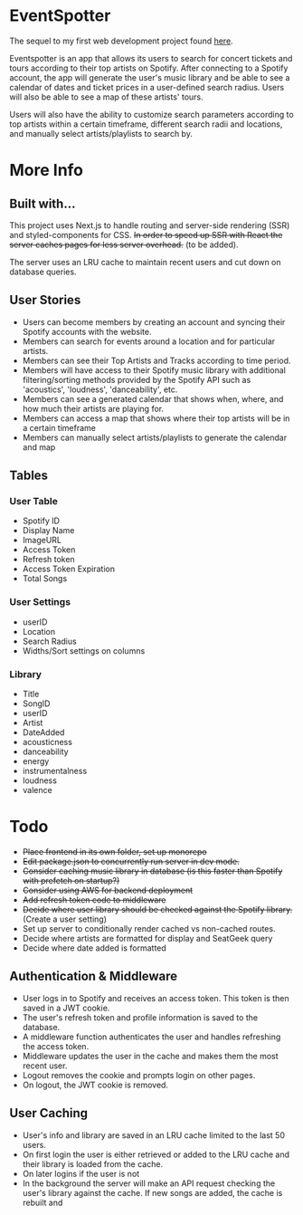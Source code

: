 # EventSpotter

The sequel to my first web development project found [here](https://github.com/brianqian/SpotifyEvents).

Eventspotter is an app that allows its users to search for concert tickets and tours according to their top artists on Spotify. After connecting to a Spotify account, the app will generate the user's music library and be able to see a calendar of dates and ticket prices in a user-defined search radius. Users will also be able to see a map of these artists' tours.

Users will also have the ability to customize search parameters according to top artists within a certain timeframe, different search radii and locations, and manually select artists/playlists to search by.

# More Info

## Built with...

This project uses Next.js to handle routing and server-side rendering (SSR) and styled-components for CSS. ~~In order to speed up SSR with React the server caches pages for less server overhead.~~ (to be added).

The server uses an LRU cache to maintain recent users and cut down on database queries.

## User Stories

- Users can become members by creating an account and syncing their Spotify accounts with the website.
- Members can search for events around a location and for particular artists.
- Members can see their Top Artists and Tracks according to time period.
- Members will have access to their Spotify music library with additional filtering/sorting methods provided by the Spotify API such as 'acoustics', 'loudness', 'danceability', etc.
- Members can see a generated calendar that shows when, where, and how much their artists are playing for.
- Members can access a map that shows where their top artists will be in a certain timeframe
- Members can manually select artists/playlists to generate the calendar and map

## Tables

### User Table

- Spotify ID
- Display Name
- ImageURL
- Access Token
- Refresh token
- Access Token Expiration
- Total Songs

### User Settings

- userID
- Location
- Search Radius
- Widths/Sort settings on columns

### Library

- Title
- SongID
- userID
- Artist
- DateAdded
- acousticness
- danceability
- energy
- instrumentalness
- loudness
- valence

# Todo

- ~~Place frontend in its own folder, set up monorepo~~
- ~~Edit package.json to concurrently run server in dev mode.~~
- ~~Consider caching music library in database (is this faster than Spotify with prefetch on startup?)~~
- ~~Consider using AWS for backend deployment~~
- ~~Add refresh token code to middleware~~
- ~~Decide where user library should be checked against the Spotify library.~~ (Create a user setting)
- Set up server to conditionally render cached vs non-cached routes.
- Decide where artists are formatted for display and SeatGeek query
- Decide where date added is formatted

## Authentication & Middleware

- User logs in to Spotify and receives an access token. This token is then saved in a JWT cookie.
- The user's refresh token and profile information is saved to the database.
- A middleware function authenticates the user and handles refreshing the access token.
- Middleware updates the user in the cache and makes them the most recent user.
- Logout removes the cookie and prompts login on other pages.
- On logout, the JWT cookie is removed.

## User Caching

- User's info and library are saved in an LRU cache limited to the last 50 users.
- On first login the user is either retrieved or added to the LRU cache and their library is loaded from the cache.
- On later logins if the user is not
- In the background the server will make an API request checking the user's library against the cache. If new songs are added, the cache is rebuilt and
